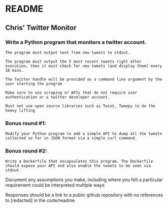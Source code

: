 # README #

## Chris' Twitter Monitor ##

### Write a Python program that monitors a twitter account. 

```
The program must output text from new tweets to stdout.
```

```
The program must output the 5 most recent tweets right after execution, then it must check for new tweets (and display them) every 10 mins.
```

```
The Twitter handle will be provided as a command line argument by the user starting the program
```

```
Make sure to use scraping or APIs that do not require user authentication or a twitter developer account.
```

```
Must not use open source libraries such as Twint, Tweepy to do the heavy lifting
```

### Bonus round #1:
```
Modify your Python program to add a simple API to dump all the tweets collected so far in JSON format via a simple curl command.  
```

### Bonus round #2: 
```
Write a Dockerfile that encapsulates this program. The Dockerfile should expose your API and also enable the tweets to be seen via stdout. 
```


Document any assumptions you make, including where you felt a particular requirement could be interpreted multiple ways 

Responses should be a link to a public github repository with no references to [redacted] in the code/readme 







